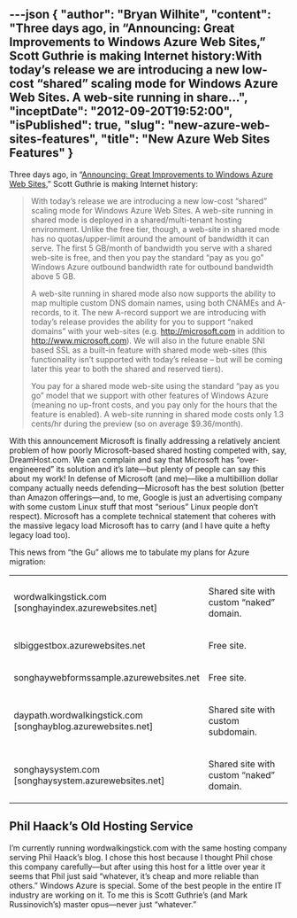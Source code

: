 ---json
{
  "author": "Bryan Wilhite",
  "content": "Three days ago, in “Announcing: Great Improvements to Windows Azure Web Sites,” Scott Guthrie is making Internet history:With today’s release we are introducing a new low-cost “shared” scaling mode for Windows Azure Web Sites. A web-site running in share...",
  "inceptDate": "2012-09-20T19:52:00",
  "isPublished": true,
  "slug": "new-azure-web-sites-features",
  "title": "New Azure Web Sites Features"
}
---

Three days ago, in “[Announcing: Great Improvements to Windows Azure Web Sites](http://weblogs.asp.net/scottgu/archive/2012/09/17/announcing-great-improvements-to-windows-azure-web-sites.aspx),” Scott Guthrie is making Internet history:
<blockquote>

With today’s release we are introducing a new low-cost “shared” scaling mode for Windows Azure Web Sites. A web-site running in shared mode is deployed in a shared/multi-tenant hosting environment. Unlike the free tier, though, a web-site in shared mode has no quotas/upper-limit around the amount of bandwidth it can serve. The first 5 GB/month of bandwidth you serve with a shared web-site is free, and then you pay the standard “pay as you go” Windows Azure outbound bandwidth rate for outbound bandwidth above 5 GB.

A web-site running in shared mode also now supports the ability to map multiple custom DNS domain names, using both CNAMEs and A-records, to it. The new A-record support we are introducing with today’s release provides the ability for you to support “naked domains” with your web-sites (e.g. http://microsoft.com in addition to http://www.microsoft.com). We will also in the future enable SNI based SSL as a built-in feature with shared mode web-sites (this functionality isn’t supported with today’s release – but will be coming later this year to both the shared and reserved tiers).

You pay for a shared mode web-site using the standard “pay as you go” model that we support with other features of Windows Azure (meaning no up-front costs, and you pay only for the hours that the feature is enabled). A web-site running in shared mode costs only 1.3 cents/hr during the preview (so on average $9.36/month).
</blockquote>

With this announcement Microsoft is finally addressing a relatively ancient problem of how poorly Microsoft-based shared hosting competed with, say, DreamHost.com. We can complain and say that Microsoft has “over-engineered” its solution and it’s late—but plenty of people can say this about my work! In defense of Microsoft (and me)—like a multibillion dollar company actually needs defending—Microsoft has the best solution (better than Amazon offerings—and, to me, Google is just an advertising company with some custom Linux stuff that most “serious” Linux people don’t respect). Microsoft has a complete technical statement that coheres with the massive legacy load Microsoft has to carry (and I have quite a hefty legacy load too).

This news from “the Gu” allows me to tabulate my plans for Azure migration:
<table class="WordWalkingStickTable"><tr><td>

wordwalkingstick.com  
[songhayindex.azurewebsites.net]
</td><td>

Shared site with custom “naked” domain.
</td></tr><tr><td>

slbiggestbox.azurewebsites.net
</td><td>

Free site.
</td></tr><tr><td>

songhaywebformssample.azurewebsites.net
</td><td>

Free site.
</td></tr><tr><td>

daypath.wordwalkingstick.com  
[songhayblog.azurewebsites.net]
</td><td>

Shared site with custom subdomain.
</td></tr><tr><td>

songhaysystem.com  
[songhaysystem.azurewebsites.net]
</td><td>

Shared site with custom “naked” domain.
</td></tr></table>

## Phil Haack’s Old Hosting Service

I’m currently running wordwalkingstick.com with the same hosting company serving Phil Haack’s blog. I chose this host because I thought Phil chose this company carefully—but after using this host for a little over year it seems that Phil just said “whatever, it’s cheap and more reliable than others.” Windows Azure is special. Some of the best people in the entire IT industry are working on it. To me this is Scott Guthrie’s (and Mark Russinovich’s) master opus—never just “whatever.”

